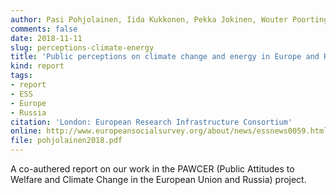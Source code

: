 ```yaml
---
author: Pasi Pohjolainen, Iida Kukkonen, Pekka Jokinen, Wouter Poortinga, Resul Umit
comments: false
date: 2018-11-11
slug: perceptions-climate-energy
title: 'Public perceptions on climate change and energy in Europe and Russia: Evidence from Round 8 of the European Social Survey'
kind: report
tags:
- report
- ESS
- Europe
- Russia
citation: 'London: European Research Infrastructure Consortium'
online: http://www.europeansocialsurvey.org/about/news/essnews0059.html
file: pohjolainen2018.pdf
---
```


A co-authered report on our work in the PAWCER (Public Attitudes to Welfare and Climate Change in the European Union and Russia) project.
